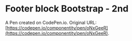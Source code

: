 # Footer block Bootstrap - 2nd

A Pen created on CodePen.io. Original URL: [https://codepen.io/componentity/pen/oNxGeeR](https://codepen.io/componentity/pen/oNxGeeR).



